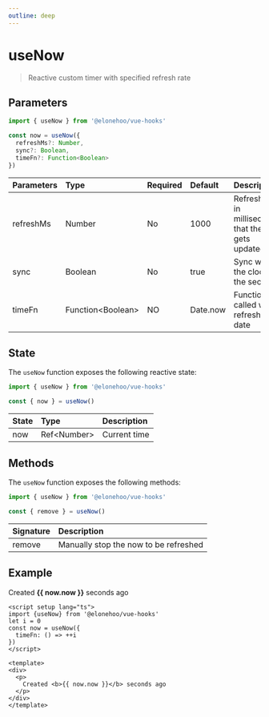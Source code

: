 ```yaml
---
outline: deep
---
```


<script setup lang="ts">
  import {useNow} from '@elonehoo/vue-hooks'
  let i = 0;
  const now = useNow({
    timeFn: () => ++i
  })
</script>

# useNow

> Reactive custom timer with specified refresh rate

## Parameters

```typescript
import { useNow } from '@elonehoo/vue-hooks'

const now = useNow({
  refreshMs?: Number,
  sync?: Boolean,
  timeFn?: Function<Boolean>
})
```

| Parameters | Type |	Required | Default |	Description |
|:------------|:-----|:---------|:----------|:-------------|
| refreshMs |	Number | No |	1000 | Refresh rate in milliseconds that the now gets updated |
|sync |	Boolean |	No | true |	Sync with the clock by the second |
|timeFn |	Function\<Boolean> | NO | Date.now | Function called when refresh the date |

## State

The `useNow` function exposes the following reactive state:

```typescript
import { useNow } from '@elonehoo/vue-hooks'

const { now } = useNow()
```

| State | Type | Description |
|:------------|:-----|:-------------|
| now |	Ref\<Number> | Current time |

## Methods

The `useNow` function exposes the following methods:

```typescript
import { useNow } from '@elonehoo/vue-hooks'

const { remove } = useNow()
```

| Signature |	Description |
|:------------|:-----|
| remove | Manually stop the now to be refreshed |

## Example

<div>
  <p>
    Created <b>{{ now.now }}</b> seconds ago
  </p>
</div>

```vue
<script setup lang="ts">
import {useNow} from '@elonehoo/vue-hooks'
let i = 0
const now = useNow({
  timeFn: () => ++i
})
</script>

<template>
<div>
  <p>
    Created <b>{{ now.now }}</b> seconds ago
  </p>
</div>
</template>
```
